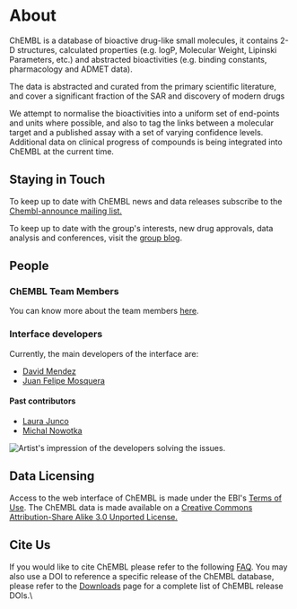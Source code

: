# About

ChEMBL is a database of bioactive drug-like small molecules, it contains 2-D structures, calculated properties (e.g. logP, Molecular Weight, Lipinski Parameters, etc.) and abstracted bioactivities (e.g. binding constants, pharmacology and ADMET data).

The data is abstracted and curated from the primary scientific literature, and cover a significant fraction of the SAR and discovery of modern drugs

We attempt to normalise the bioactivities into a uniform set of end-points and units where possible, and also to tag the links between a molecular target and a published assay with a set of varying confidence levels. Additional data on clinical progress of compounds is being integrated into ChEMBL at the current time.

## Staying in Touch

To keep up to date with ChEMBL news and data releases subscribe to the [Chembl-announce mailing list.](http://listserver.ebi.ac.uk/mailman/listinfo/chembl-announce)

To keep up to date with the group's interests, new drug approvals, data analysis and conferences, visit the [group blog](https://chembl.blogspot.com/).

## People

### ChEMBL Team Members

You can know more about the team members [here](https://www.ebi.ac.uk/about/people/andrew-leach).&#x20;

### Interface developers

Currently, the main developers of the interface are:

* [David Mendez](https://github.com/nclopezo)&#x20;
* [Juan Felipe Mosquera](https://github.com/juanfmx2)

#### Past contributors

* [Laura Junco](https://www.behance.net/gallery/68674667/ChEMBL-web-design-and-data-visualisation)
* [Michal Nowotka](https://github.com/mnowotka)

![Artist's impression of the developers solving the issues.](.gitbook/assets/hercules\_slaying\_the\_hydra4.jpg)

## Data Licensing

Access to the web interface of ChEMBL is made under the EBI's [Terms of Use](http://www.ebi.ac.uk/Information/termsofuse.html). The ChEMBL data is made available on a [Creative Commons Attribution-Share Alike 3.0 Unported License.](http://creativecommons.org/licenses/by-sa/3.0/)

## Cite Us

If you would like to cite ChEMBL please refer to the following [FAQ](frequently-asked-questions/general-questions.md#the-publications-used-to-cite-chembl-are). You may also use a DOI to reference a specific release of the ChEMBL database, please refer to the [Downloads](downloads.md) page for a complete list of ChEMBL release DOIs.\




